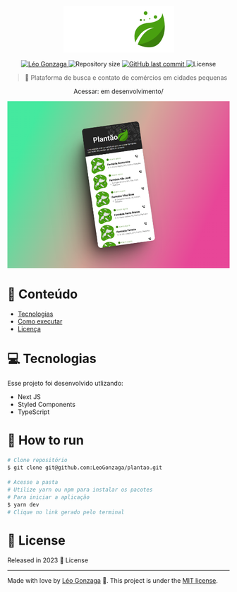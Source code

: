 <div align="center">
<img src="https://github.com/LeoGonzaga/plantao/blob/main/assets/logo.png" />
</div>   
<p align="center">	
   <a href="https://www.linkedin.com/in/leogonzaga/">
      <img alt="Léo Gonzaga" src="https://img.shields.io/badge/-Leo Gonzaga-3a7f0d?style=flat&logo=Linkedin&logoColor=white" />
   </a>
  <img alt="Repository size" src="https://img.shields.io/github/repo-size/LeoGonzaga/plantao?color=3a7f0d">

  <a href="https://github.com/LeoGonzaga/plantao/commits/main">
    <img alt="GitHub last commit" src="https://img.shields.io/github/last-commit/leoGonzaga/plantao?color=3a7f0d">
  </a> 
  <img alt="License" src="https://img.shields.io/badge/license-MIT-3a7f0d">

</p>

> :rocket: Plataforma de busca e contato de comércios em cidades pequenas

<div align="center">
   <p>Acessar: em desenvolvimento/</p>  
</div>

<img src="https://github.com/LeoGonzaga/plantao/blob/main/screenshot.png" />

# :pushpin: Conteúdo

- [Tecnologias](#computer-Tecnologias)
- [Como executar](#construction_worker-how-to-run)
- [Licença](#closed_book-license)

# :computer: Tecnologias

Esse projeto foi desenvolvido utlizando:

- Next JS
- Styled Components
- TypeScript

# :construction_worker: How to run

```bash
# Clone repositório
$ git clone git@github.com:LeoGonzaga/plantao.git

# Acesse a pasta
# Utilize yarn ou npm para instalar os pacotes
# Para iniciar a aplicação
$ yarn dev
# Clique no link gerado pelo terminal
```

# :closed_book: License

Released in 2023 :closed_book: License

---

Made with love by [Léo Gonzaga](https://github.com/LeoGonzaga) 🚀.
This project is under the [MIT license](./LICENSE).
